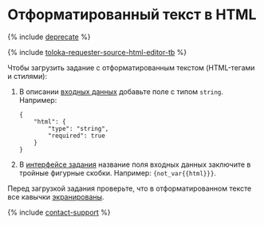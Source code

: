 # Отформатированный текст в HTML

{% include [deprecate](../../../_includes/deprecate.md) %}

{% include [toloka-requester-source-html-editor-tb](../../_includes/toloka-requester-source/id-toloka-requester-source/html-editor-tb.md) %}

Чтобы загрузить задание с отформатированным текстом (HTML-тегами и стилями):

1. В описании [входных данных](../incoming.md) добавьте поле с типом `string`. Например:

    ```plaintext
    {
        "html": {
            "type": "string",
            "required": true
        }
    }
    ```

1. В [интерфейсе задания](../spec.md) название поля входных данных заключите в тройные фигурные скобки. Например: `{not_var{{html}}}`.

Перед загрузкой задания проверьте, что в отформатированном тексте все кавычки [экранированы](../pool_csv.md#string).

{% include [contact-support](../../_includes/contact-support.md) %}